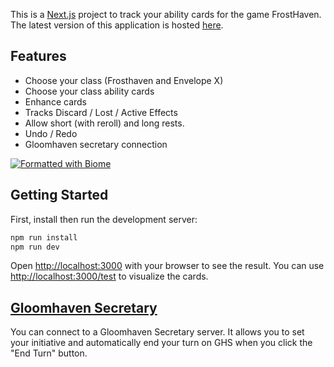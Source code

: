 This is a [Next.js](https://nextjs.org/) project to track your ability cards for the game FrostHaven.
The latest version of this application is hosted [here](https://frosthaven-cards.vercel.app).

## Features

- Choose your class (Frosthaven and Envelope X)
- Choose your class ability cards
- Enhance cards
- Tracks Discard / Lost / Active Effects
- Allow short (with reroll) and long rests.
- Undo / Redo
- Gloomhaven secretary connection

[![Formatted with Biome](https://img.shields.io/badge/Formatted_with-Biome-60a5fa?style=flat&logo=biome)](https://biomejs.dev/)

## Getting Started

First, install then run the development server:

```bash
npm run install
npm run dev
```

Open [http://localhost:3000](http://localhost:3000) with your browser to see the result.
You can use [http://localhost:3000/test](http://localhost:3000/test) to visualize the cards.

## [Gloomhaven Secretary](https://gloomhaven-secretary.de/)

You can connect to a Gloomhaven Secretary server.
It allows you to set your initiative and automatically end your turn on GHS when you click the "End Turn" button.
